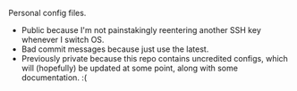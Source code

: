 Personal config files.

- Public because I'm not painstakingly reentering another SSH key whenever I switch OS.
- Bad commit messages because just use the latest.
- Previously private because this repo contains uncredited configs, which will (hopefully) be updated at some point, along with some documentation. :(
